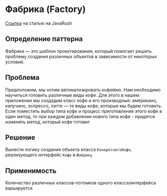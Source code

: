 # Фабрика (Factory)
[Ссылка](https://javarush.ru/groups/posts/2370-pattern-proektirovanija-factory) на статью на JavaRush

## Определение паттерна
Фабрика — это шаблон проектирования, который помогает решить проблему создания различных объектов в зависимости от некоторых условий. 

## Проблема
Предположим, мы хотим автоматизировать кофейню. Нам необходимо научиться готовить различные виды кофе. Для этого в нашем приложении мы создадим класс кофе и его производные: американо, капучино, эспрессо, латте — те виды кофе, которые мы будем готовить.  
Если поместить выбор типа кофе и процесс приготовления этого кофе в один метод, то при каждом добавлении нового типа кофе - придется изменять метод, который кофе готовит

## Решение
Вынести логику создания объекта класса `КонкретногоКофе`, реализующего интерфейс `Кофе` в `Фабрику`

## Применимость
Количество различных классов-потомков одного класса/интерфейса варьируется
